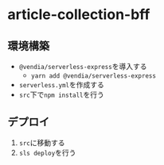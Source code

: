 # article-collection-bff

## 環境構築

- `@vendia/serverless-express`を導入する
  - `yarn add @vendia/serverless-express`
- `serverless.yml`を作成する
- `src`下で`npm install`を行う

## デプロイ

1. `src`に移動する
2. `sls deploy`を行う
